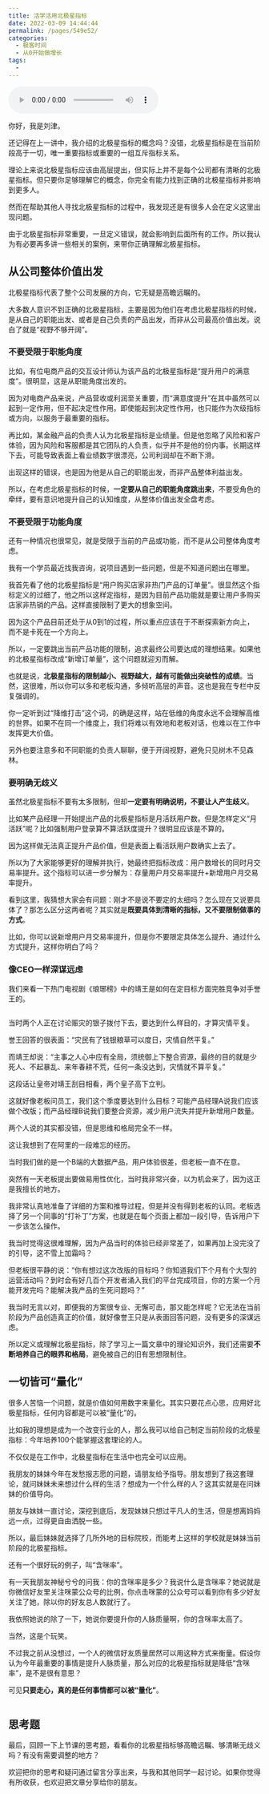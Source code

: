 ```yaml
---
title: 活学活用北极星指标
date: 2022-03-09 14:44:44
permalink: /pages/549e52/
categories:
  - 极客时间
  - 从0开始做增长
tags:
  - 
---
```

<audio title="06.活学活用北极星指标" src="https://static001.geekbang.org/resource/audio/33/97/33eb64c6f7578d9f0a9e46c086146097.mp3" controls="controls"></audio> 
<p>你好，我是刘津。</p><p>还记得在上一讲中，我介绍的北极星指标的概念吗？没错，北极星指标是在当前阶段高于一切，唯一重要指标或重要的一组互斥指标关系。</p><p>理论上来说北极星指标应该由高层提出，但实际上并不是每个公司都有清晰的北极星指标。但只要你足够理解它的概念，你完全有能力找到正确的北极星指标并影响到更多人。</p><p>然而在帮助其他人寻找北极星指标的过程中，我发现还是有很多人会在定义这里出现问题。</p><p>由于北极星指标非常重要，一旦定义错误，就会影响到后面所有的工作。所以我认为有必要再多讲一些相关的案例，来带你正确理解北极星指标。</p><h2>从公司整体价值出发</h2><p>北极星指标代表了整个公司发展的方向，它无疑是高瞻远瞩的。</p><p>大多数人意识不到正确的北极星指标，主要是因为他们在考虑北极星指标的时候，是从自己的职能出发、或者是自己负责的产品出发，而非从公司最高价值出发。说白了就是“视野不够开阔”。</p><h3>不要受限于职能角度</h3><p>比如，有位电商产品的交互设计师认为该产品的北极星指标是“提升用户的满意度”。很明显，这是从职能角度出发的。</p><p>因为对电商产品来说，产品营收或利润至关重要，而“满意度提升”在其中虽然可以起到一定作用，但不起决定性作用。即使能起到决定性作用，也只能作为次级指标或方向，以服务于最重要的指标。</p><!-- [[[read_end]]] --><p>再比如，某金融产品的负责人认为北极星指标是业绩量。但是他忽略了风险和客户体验，因为风险和客服都是其它团队的人负责，似乎并不是他的份内事。长期这样下去，可能导致表面上看业绩数字很漂亮，公司利润却在不断下滑。</p><p>出现这样的错误，也是因为他是从自己的职能出发，而非产品整体利益出发。</p><p>所以，在考虑北极星指标的时候，<strong>一定要从自己的职能角度跳出来</strong>，不要受角色的牵绊，要有意识地提升自己的认知维度，从整体价值出发全盘考虑。</p><h3>不要受限于功能角度</h3><p>还有一种情况也很常见，就是受限于当前的产品或功能，而不是从公司整体角度考虑。</p><p>我有一个学员最近找我咨询，说项目遇到一些问题，但是不知道问题出在哪里。</p><p>我首先看了他的北极星指标是“用户购买店家非热门产品的订单量”。很显然这个指标定义的过细了，他之所以这样定指标，是因为目前产品功能就是要让用户多购买店家非热销的产品。这样直接限制了更大的想象空间。</p><p>因为这个产品目前还处于从0到1的过程，所以重点应该在于不断探索新方向上，而不是卡死在一个方向上。</p><p>所以，一定要跳出当前产品功能的限制，追求最终公司要达成的理想结果。如果他的北极星指标改成“新增订单量”，这个问题就迎刃而解。</p><p>也就是说，<strong>北极星指标的限制越小、视野越大，越有可能做出突破性的成绩</strong>。当然，这很难，所以你可以多和老板沟通，多倾听高层的声音。这也是我在专栏中反复强调的。</p><p>你一定听到过“降维打击”这个词，的确是这样，站在低维的角度永远不会理解高维的世界。如果不在同一个维度上，我们将难以有效地和老板对话，也难以在工作中发挥更大价值。</p><p>另外也要注意多和不同职能的负责人聊聊，便于开阔视野，避免只见树木不见森林。</p><h3>要明确无歧义</h3><p>虽然北极星指标不要有太多限制，但却<strong>一定要有明确说明，不要让人产生歧义</strong>。</p><p>比如某产品经理一开始提出产品的北极星指标是月活跃用户数。但是怎样定义“月活跃”呢？比如强制用户登录算不算活跃度提升？很明显应该是不算的。</p><p>因为这样做无法真正提升产品价值，但是表面上看活跃用户数确实上去了。</p><p>所以为了大家能够更好的理解并执行，她最终把指标改成：用户数增长的同时月交易率提升。这个指标可以进一步分解为：存量用户月交易率提升+新增用户月交易率提升。</p><p>看到这里，我猜想大家会有问题：刚才不是说不要定的太细吗？怎么现在又说要具体了？那怎么区分这两者呢？其实就是<strong>既要具体到清晰的指标，又不要限制做事的方式</strong>。</p><p>比如，你可以说新增用户月交易率提升，但是你不要限定具体怎么提升、通过什么方式提升，这样你明白了吗？</p><h3>像CEO一样深谋远虑</h3><p>我们来看一下热门电视剧《琅琊榜》中的靖王是如何在定目标方面完胜竞争对手誉王的。</p><p><img src="https://static001.geekbang.org/resource/image/53/ab/538794fd3c0acdbb170c4464423615ab.jpg" alt=""></p><p>当时两个人正在讨论赈灾的银子拨付下去，要达到什么样目的，才算灾情平复。</p><p>誉王回答的很表面：“灾民有了钱银粮草可以度日，灾情自然平复。”</p><p>而靖王却说：“主事之人心中应有全局，须统御上下整合资源，最终的目的就是少死人、不起暴乱、来年春耕不荒，任何一条没达到，灾情就不算平复。”</p><p>这段话让皇帝对靖王刮目相看，两个皇子高下立判。</p><p>这就好像老板问员工，我们这个季度要达到什么目标？可能产品经理A说我们应该做个改版；而产品经理B说我们要整合资源，减少用户流失并提升新增用户数量。</p><p>两个人说的其实都没错，但是思维和格局完全不一样。</p><p>这让我想到了在阿里的一段难忘的经历。</p><p>当时我们做的是一个B端的大数据产品，用户体验很差，但老板一直不在意。</p><p>突然有一天老板提出要做易用性优化，当时我非常兴奋，以为机会来了，因为这正是我擅长的地方。</p><p>我非常认真地准备了详细的方案和推导过程，但是并没有得到老板的认同。老板选择了另一个同事的“打补丁”方案，也就是在每个页面上都加一段引导，告诉用户下一步该怎么操作。</p><p>我当时觉得这很难理解，因为产品当时的体验已经非常差了，如果再加上没完没了的引导，这不雪上加霜吗？</p><p>但老板很平静的说：“你有想过这次改版的目标吗？你知道我们下个月有个大型的运营活动吗？到时会有好几百个开发者涌入我们的平台完成项目，你的方案一个月能开发完吗？能解决我产品的生死问题吗？”</p><p>我当时无言以对，即便我的方案很专业、无懈可击，那又能怎样呢？它无法在当前阶段为产品创造真正的价值，就好像誉王只是从表面回答问题，没有更多的深谋远虑。</p><p>所以定义或理解北极星指标，除了学习上一篇文章中的理论知识外，我们还需要<strong>不断培养自己的眼界和格局</strong>，避免被自己的旧有思想限制住。</p><h2>一切皆可“量化”</h2><p>很多人苦恼一个问题，就是价值如何用数字来量化。其实只要花点心思，应用好北极星指标，任何内容都是可以被“量化”的。</p><p>比如我的理想是成为一个改变行业的人，那么我可以给自己制定当前阶段的北极星指标：今年培养100个能掌握这套理论的人。</p><p>不仅仅是在工作中，北极星指标在生活中也完全可以应用。</p><p>我朋友的妹妹今年在发愁报志愿的问题，请朋友给予指导。朋友想到了我这套理论，就问妹妹未来想过什么样的生活？想成为一个什么样的人？这其实就是在问妹妹的价值导向。</p><p>朋友与妹妹一直讨论，深挖到底后，发现妹妹只想过平凡人的生活，但是想离妈妈远一点，过得更自由洒脱一些。</p><p>所以，最后妹妹就选择了几所外地的目标院校，而能考上这样的学校就是妹妹当前阶段的北极星指标。</p><p>还有一个很好玩的例子，叫“含咪率”。</p><p>有一天我朋友神秘兮兮的问我：你的含咪率是多少？我说什么是含咪率？她说就是你微信好友里关注咪蒙公众号的比例，你点击咪蒙的公众号可以看到你有多少好友关注了她，除以你的好友总人数就行了。</p><p>我依照她说的除了一下，她说你要提升你的人脉质量啊，你的含咪率太高了。</p><p>当然，这是个玩笑。</p><p>不过我之前从没想过，一个人的微信好友质量居然可以用这种方式来衡量。假设你认为今年最重要的事情是提升人脉质量，那么对应的北极星指标就是降低“含咪率”，是不是很有意思？</p><p>可见<strong>只要走心，真的是任何事情都可以被“量化”</strong>。</p><p><img src="https://static001.geekbang.org/resource/image/e3/61/e32e2ea6a31a569563a761bf24a2ba61.jpg" alt=""></p><h2>思考题</h2><p>最后，回顾一下上节课的思考题，看看你的北极星指标够高瞻远瞩、够清晰无歧义吗？有没有需要调整的地方？</p><p>欢迎把你的思考和疑问通过留言分享出来，与我和其他同学一起讨论。如果你觉得有所收获，也欢迎把文章分享给你的朋友。</p><p></p>